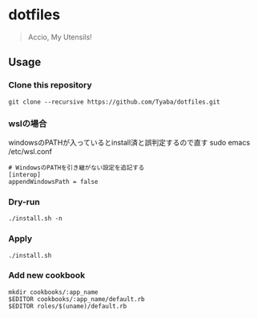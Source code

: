 # dotfiles
> Accio, My Utensils!

## Usage
### Clone this repository
```shell
git clone --recursive https://github.com/Tyaba/dotfiles.git
```
### wslの場合
windowsのPATHが入っているとinstall済と誤判定するので直す
sudo emacs /etc/wsl.conf
```
# WindowsのPATHを引き継がない設定を追記する
[interop]
appendWindowsPath = false
```

### Dry-run
```shell
./install.sh -n
```

### Apply
```shell
./install.sh
```

### Add new cookbook
```shell
mkdir cookbooks/:app_name
$EDITOR cookbooks/:app_name/default.rb
$EDITOR roles/$(uname)/default.rb
```

